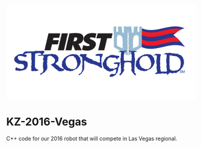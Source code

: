 ![Stronghold Logo](etc/stronghold.png)

# KZ-2016-Vegas

C++ code for our 2016 robot that will compete in Las Vegas regional.
